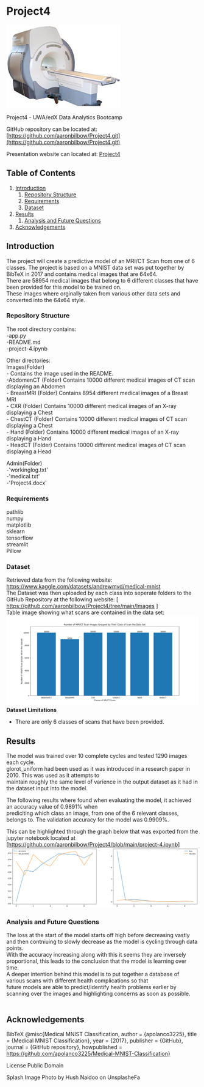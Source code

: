 
# Project4
![image](https://github.com/aaronbilbow/Project4/blob/main/Images/MRI_Machine.jpg)

Project4 - UWA/edX Data Analytics Bootcamp

GitHub repository can be located at: [https://github.com/aaronbilbow/Project4.git](https://github.com/aaronbilbow/Project4.git)

Presentation website can located at: [Project4](https://github.com/aaronbilbow/Project4/blob/main/html.html)

## Table of Contents
1. [Introduction](https://github.com/aaronbilbow/Project4#introduction)
    1. [Repository Structure](https://github.com/aaronbilbow/Project4#repository-structure)
    2. [Requirements](https://github.com/aaronbilbow/Project4#requirements)
    3. [Dataset](https://github.com/aaronbilbow/Project4#dataset)
2. [Results](https://github.com/aaronbilbow/Project4#results)
    1. [Analysis and Future Questions](https://github.com/aaronbilbow/Project4#analysis-and-future-questions)
3. [Acknowledgements](https://github.com/aaronbilbow/Project4#acknowledgements)

## Introduction
The project will create a predictive model of an MRI/CT Scan from one of 6 classes. The project is based on a MNIST data set was put together by BibTeX in 2017 and contains medical images that are 64x64.<br>
There are 58954 medical images that belong to 6 different classes that have been provided for this model to be trained on.<br>
These images where orginally taken from various other data sets and converted into the 64x64 style. <br>


### Repository Structure
The root directory contains:<br>
              -app.py<br>
              -README.md<br>
              -project-4.ipynb<br>
              
Other directories:<br>
Images(Folder)<br>
              - Contains the image used in the README.<br>
              -AbdomenCT (Folder) Contains 10000 different medical images of CT scan displaying an Abdomen <br>
              - BreastMRI (Folder) Contains 8954 different medical images of a Breast MRI <br>
              - CXR (Folder) Contains 10000 different medical images of an X-ray displaying a Chest <br>
              - ChestCT (Folder) Contains 10000 different medical images of CT scan displaying a Chest <br>
              - Hand (Folder) Contains 10000 different medical images of an X-ray displaying a Hand <br> 
              - HeadCT (Folder) Contains 10000 different medical images of CT scan displaying a Head<br>
              
Admin(Folder)<br>
              -'workinglog.txt'<br>
              -'medical.txt'<br> 
              -'Project4.docx'<br>

### Requirements
pathlib<br>
numpy<br>
matplotlib<br>
sklearn<br>
tensorflow <br>
streamlit<br>
Pillow<br>

### Dataset
Retrieved data from the following website: https://www.kaggle.com/datasets/andrewmvd/medical-mnist <br>
The Dataset was then uploaded by each class into seperate folders to the GitHub Repository at the following website: [ https://github.com/aaronbilbow/Project4/tree/main/Images ] <br>
Table image showing what scans are contained in the data set: ![image](https://github.com/aaronbilbow/Project4/blob/main/Images/MRI_Table.png)<br>
__Dataset Limitations__<br>
- There are only 6 classes of scans that have been provided.<br>

## Results
The model was trained over 10 complete cycles and tested 1290 images each cycle.<br>
glorot_uniform had been used as it was introduced in a research paper in 2010. This was used as it attempts to<br> maintain roughly the same level of varience in the output
dataset as it had in the dataset input into the model. <br>

The following results where found when evaluating the model, it achieved an accuracy value of 0.9891% when<br>
prediciting which class an image, from one of the 6 relevant classes, belongs to. The validation accuracy for the model was 0.9909%. <br>

This can be highlighted through the graph below that was exported from the jupyter notebook located at [https://github.com/aaronbilbow/Project4/blob/main/project-4.ipynb]<br>
![image](https://github.com/aaronbilbow/Project4/blob/main/Images/Accuracy_Model.png)<br>

### Analysis and Future Questions
The loss at the start of the model starts off high before decreasing vastly and then contniuing to slowly decrease as the model is cycling through data points. <br>
With the accuracy increasing along with this it seems they are inversely proportional, this leads to the conclusion that the model is learning over time.<br>
A deeper intention behind this model is to put together a database of various scans with different health complications so that<br>
future models are able to predict/identify health problems earlier by scanning over the images and highlighting concerns as soon as possible.<br>
<br>




## Acknowledgements 
BibTeX
@misc{Medical MNIST Classification, author = {apolanco3225}, title = {Medical MNIST Classification}, year = {2017}, publisher = {GitHub}, journal = {GitHub repository}, howpublished = https://github.com/apolanco3225/Medical-MNIST-Classification}

License
Public Domain

Splash Image
Photo by Hush Naidoo on UnsplasheFa
